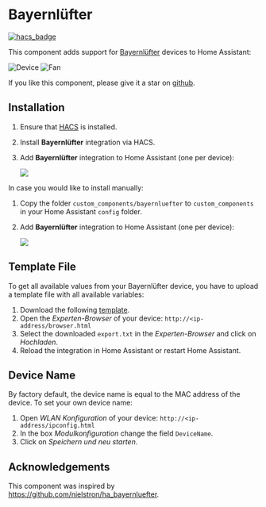# Bayernlüfter

[![hacs_badge](https://img.shields.io/badge/HACS-Custom-41BDF5.svg)](https://github.com/hacs/integration)

This component adds support for [Bayernlüfter](https://www.bayernluft.de) devices to Home Assistant:

![Device](./doc/device.png)
![Fan](./doc/fan.png)

If you like this component, please give it a star on [github](https://github.com/mampfes/ha_bayernluefter).

## Installation

1. Ensure that [HACS](https://hacs.xyz) is installed.
2. Install **Bayernlüfter** integration via HACS.
3. Add **Bayernlüfter** integration to Home Assistant (one per device):

   [![](https://my.home-assistant.io/badges/config_flow_start.svg)](https://my.home-assistant.io/redirect/config_flow_start?domain=bayernluefter)

In case you would like to install manually:

1. Copy the folder `custom_components/bayernluefter` to `custom_components` in your Home Assistant `config` folder.
2. Add **Bayernlüfter** integration to Home Assistant (one per device):

   [![](https://my.home-assistant.io/badges/config_flow_start.svg)](https://my.home-assistant.io/redirect/config_flow_start?domain=bayernluefter)

## Template File

To get all available values from your Bayernlüfter device, you have to upload a template file with all available variables:

1. Download the following [template](./doc/export.txt).
2. Open the _Experten-Browser_ of your device: `http://<ip-address/browser.html`
3. Select the downloaded `export.txt` in the _Experten-Browser_ and click on _Hochladen_.
4. Reload the integration in Home Assistant or restart Home Assistant.

## Device Name

By factory default, the device name is equal to the MAC address of the device. To set your own device name:

1. Open _WLAN Konfiguration_ of your device: `http://<ip-address/ipconfig.html`
2. In the box _Modulkonfiguration_ change the field `DeviceName`.
3. Click on _Speichern und neu starten_.

## Acknowledgements

This component was inspired by <https://github.com/nielstron/ha_bayernluefter>.
